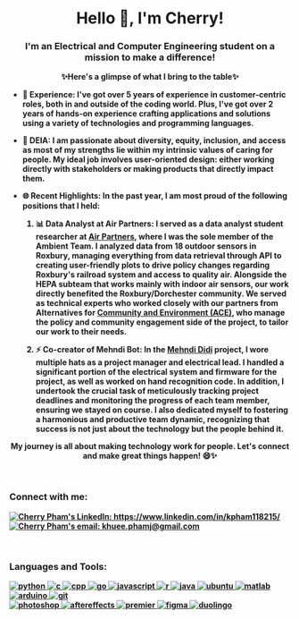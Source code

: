 <h1 align="center">Hello 👋, I'm Cherry!</h1>
<h3 align="center">I'm an Electrical and Computer Engineering student on a mission to make a difference!</h3>
<p align="center"><strong>✨Here's a glimpse of what I bring to the table✨<strong></p>

- 💼 **Experience:** I've got over 5 years of experience in customer-centric roles, both in and outside of the coding world. Plus, I've got over 2 years of hands-on experience crafting applications and solutions using a variety of technologies and programming languages.

- 🌟 **DEIA:** I am passionate about diversity, equity, inclusion, and access as most of my strengths lie within my intrinsic values of caring for people. My ideal job involves user-oriented design: either working directly with stakeholders or making products that directly impact them.

- 🌐 **Recent Highlights:** In the past year, I am most proud of the following positions that I held:
  1. 📊 **Data Analyst at Air Partners:** I served as a data analyst student researcher at [Air Partners](https://airpartners.org/), where I was the sole member of the Ambient Team. I analyzed data from 18 outdoor sensors in Roxbury, managing everything from data retrieval through API to creating user-friendly plots to drive policy changes regarding Roxbury's railroad system and access to quality air. Alongside the HEPA subteam that works mainly with indoor air sensors, our work directly benefited the Roxbury/Dorchester community. We served as technical experts who worked closely with our partners from Alternatives for [Community and Environment (ACE)](https://ace-ej.org/), who manage the policy and community engagement side of the project, to tailor our work to their needs.

  2. ⚡ **Co-creator of Mehndi Bot:** In the [Mehndi Didi](https://olincollege.github.io/pie-2022-03/mehndi-bot/) project, I wore multiple hats as a project manager and electrical lead. I handled a significant portion of the electrical system and firmware for the project, as well as worked on hand recognition code. In addition, I undertook the crucial task of meticulously tracking project deadlines and monitoring the progress of each team member, ensuring we stayed on course. I also dedicated myself to fostering a harmonious and productive team dynamic, recognizing that success is not just about the technology but the people behind it.
  
<p align="center"> My journey is all about making technology work for people. Let's connect and make great things happen! 😄✨</p>

<br>

<h3 align="left">Connect with me:</h3>
<p align="left">
  <a href="https://www.linkedin.com/in/kpham118215/" target="blank"><img align="center"
      src="https://img.shields.io/badge/linkedin-%230077B5.svg?style=for-the-badge&logo=linkedin&logoColor=white"
      alt="Cherry Pham's LinkedIn: https://www.linkedin.com/in/kpham118215/"/></a>
  <a href="mailto:khuee.phamj@gmail.com" target="blank"><img align="center"
      src="https://img.shields.io/badge/Gmail-D14836?style=for-the-badge&logo=gmail&logoColor=white"
      alt="Cherry Pham's email: khuee.phamj@gmail.com" /></a>
</p>

<br>

<h3 align="left">Languages and Tools:</h3>
<p align="left">
  <a href="https://www.python.org" target="_blank"> 
    <img src="https://img.shields.io/badge/Python-FFD43B?style=for-the-badge&logo=python&logoColor=blue" alt="python"/> 
  </a>
  <a href="https://www.cprogramming.com/" target="_blank"> 
    <img src="https://img.shields.io/badge/c-%2300599C.svg?style=for-the-badge&logo=c&logoColor=white" alt="c"/> 
  </a>
  <a href="https://www.python.org" target="_blank"> 
    <img src= "https://img.shields.io/badge/c++-%2300599C.svg?style=for-the-badge&logo=c%2B%2B&logoColor=white" alt="cpp"/> 
  </a>
  <a href="" target="_blank"> 
    <img src="https://img.shields.io/badge/go-%2300ADD8.svg?style=for-the-badge&logo=go&logoColor=white" alt="go"/> 
  </a>
  <a href="" target="_blank"> 
    <img src="https://img.shields.io/badge/javascript-%23323330.svg?style=for-the-badge&logo=javascript&logoColor=%23F7DF1E" alt="javascript"/> 
  </a>
    <a href="" target="_blank"> 
    <img src="https://img.shields.io/badge/r-%23276DC3.svg?style=for-the-badge&logo=r&logoColor=white" alt="r"/> 
  </a>
  <a href="" target="_blank"> 
    <img src="https://img.shields.io/badge/java-%23ED8B00.svg?style=for-the-badge&logo=openjdk&logoColor=white" alt="java"/> 
  </a>
  <a href="" target="_blank"> 
    <img src="https://img.shields.io/badge/Ubuntu-E95420?style=for-the-badge&logo=ubuntu&logoColor=white" alt="ubuntu"/> 
  </a>
  <a href="" target="_blank"> 
    <img src="https://img.shields.io/badge/-Matlab-FF6F01?style=for-the-badge&logo=java&logoColor=white" alt="matlab"/> 
  </a>
  <a href="https://www.arduino.cc/" target="_blank"> 
    <img src="https://img.shields.io/badge/Arduino-00979D?style=for-the-badge&logo=Arduino&logoColor=white" alt="arduino"> 
  </a> 
  <a href="https://git-scm.com/" target="_blank"> 
    <img src="https://img.shields.io/badge/GitHub-100000?style=for-the-badge&logo=github&logoColor=white" alt="git"> 
  </a>
  
  <br>
  
  <a href="" target="_blank"> 
    <img src="https://img.shields.io/badge/adobe%20photoshop-%2331A8FF.svg?style=for-the-badge&logo=adobe%20photoshop&logoColor=white" alt="photoshop"/> 
  </a>
  <a href="" target="_blank"> 
    <img src="https://img.shields.io/badge/Adobe%20After%20Effects-9999FF.svg?style=for-the-badge&logo=Adobe%20After%20Effects&logoColor=white" alt="aftereffects"/> 
  </a>
  <a href="" target="_blank"> 
    <img src="https://img.shields.io/badge/Adobe%20Premiere%20Pro-9999FF.svg?style=for-the-badge&logo=Adobe%20Premiere%20Pro&logoColor=white" alt="premier"/> 
  </a>
  <a href="" target="_blank"> 
    <img src="https://img.shields.io/badge/figma-%23F24E1E.svg?style=for-the-badge&logo=figma&logoColor=white" alt="figma"/> 
  </a>
  <a href="" target="_blank"> 
    <img src="https://img.shields.io/badge/Duolingo-%234DC730.svg?style=for-the-badge&logo=Duolingo&logoColor=white" alt="duolingo"/> 
  </a>
</p>
